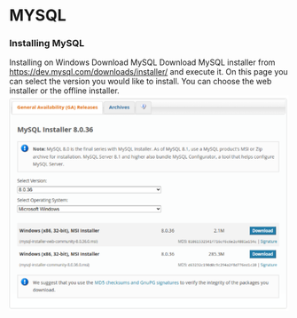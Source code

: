 # MYSQL
### Installing MySQL

Installing on Windows
Download MySQL
Download MySQL installer from https://dev.mysql.com/downloads/installer/ and execute it. On this page you can select the version you would like to install. You can choose the web installer or the offline installer.
![capture](Capture1.png)
